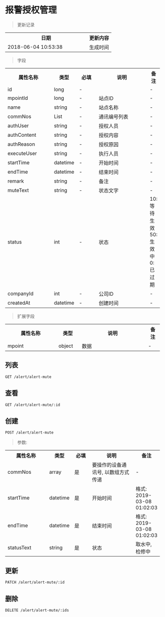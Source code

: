 # 报警授权管理

> 更新记录

<table>
    <tr>
        <th style="width:250px;">日期</th>
        <th>更新内容</th>
    </tr>
    <tr>
        <td>2018-06-04 10:53:38</td>
        <td>生成时间</td>
    </tr>
</table>

> 字段

<table>
    <tr>
        <th style="width:150px;">属性名称</th>
        <th style="width:60px;">类型</th>
        <th style="width:60px;">必填</th>
        <th style="width:200px;">说明</th>
        <th>备注</th>
    </tr>
    <tr>
        <td>id</td>
        <td>long</td>
        <td>-</td>
        <td></td>
        <td>-</td>
    </tr>
    <tr>
        <td>mpointId</td>
        <td>long</td>
        <td>-</td>
        <td>站点ID</td>
        <td>-</td>
    </tr>
    <tr>
        <td>name</td>
        <td>string</td>
        <td>-</td>
        <td>站点名称</td>
        <td>-</td>
    </tr>
    <tr>
        <td>commNos</td>
        <td>List<string></td>
        <td>-</td>
        <td>通讯编号列表</td>
        <td>-</td>
    </tr>
    <tr>
        <td>authUser</td>
        <td>string</td>
        <td>-</td>
        <td>授权人员</td>
        <td>-</td>
    </tr>
    <tr>
        <td>authContent</td>
        <td>string</td>
        <td>-</td>
        <td>授权内容</td>
        <td>-</td>
    </tr>
    <tr>
        <td>authReason</td>
        <td>string</td>
        <td>-</td>
        <td>授权原因</td>
        <td>-</td>
    </tr>
    <tr>
        <td>executeUser</td>
        <td>string</td>
        <td>-</td>
        <td>执行人员</td>
        <td>-</td>
    </tr>
    <tr>
        <td>startTime</td>
        <td>datetime</td>
        <td>-</td>
        <td>开始时间</td>
        <td>-</td>
    </tr>
    <tr>
        <td>endTime</td>
        <td>datetime</td>
        <td>-</td>
        <td>结束时间</td>
        <td>-</td>
    </tr>
    <tr>
        <td>remark</td>
        <td>string</td>
        <td>-</td>
        <td>备注</td>
        <td>-</td>
    </tr>
    <tr>
        <td>muteText</td>
        <td>string</td>
        <td>-</td>
        <td>状态文字</td>
        <td>-</td>
    </tr>  
    <tr>
        <td>status</td>
        <td>int</td>
        <td>-</td>
        <td>状态</td>
        <td>10: 等待生效 50:生效中 0:已过期</td>
    </tr>
    <tr>
        <td>companyId</td>
        <td>int</td>
        <td>-</td>
        <td>公司ID</td>
        <td>-</td>
    </tr> 
    <tr>
        <td>createdAt</td>
        <td>datetime</td>
        <td>-</td>
        <td>创建时间</td>
        <td>-</td>
    </tr>
</table>

> 扩展字段

<table>
    <tr>
        <th style="width:150px;">属性名称</th>
        <th style="width:60px;">类型</th>
        <th style="width:200px;">说明</th>
        <th>备注</th>
    </tr>
    <tr>
        <td>mpoint</td>
        <td>object</td>
        <td>数据</td>
        <td>-</td>
    </tr>
</table>

## 列表

```
GET /alert/alert-mute
```

## 查看

```
GET /alert/alert-mute/:id
```

## 创建

```
POST /alert/alert-mute
```

> 参数:

<table>
    <tr>
        <th style="width:150px;">属性名称</th>
        <th style="width:60px;">类型</th>
        <th style="width:60px;">必填</th>
        <th style="width:200px;">说明</th>
        <th>备注</th>
    </tr>
    <tr>
        <td>commNos</td>
        <td>array</td>
        <td>是</td>
        <td>要操作的设备通讯号, 以数组方式传递</td>
        <td>-</td>
    </tr>
    <tr>
        <td>startTime</td>
        <td>datetime</td>
        <td>是</td>
        <td>开始时间</td>
        <td>格式: 2019-03-08 01:02:03</td>
    </tr>
    <tr>
        <td>endTime</td>
        <td>datetime</td>
        <td>是</td>
        <td>结束时间</td>
        <td>格式: 2019-03-08 01:02:03</td>
    </tr>
    <tr>
        <td>statusText</td>
        <td>string</td>
        <td>是</td>
        <td>状态</td>
        <td>取水中, 检修中</td>
    </tr>
</table>

## 更新

```
PATCH /alert/alert-mute/:id
```

## 删除

```
DELETE /alert/alert-mute/:ids
```